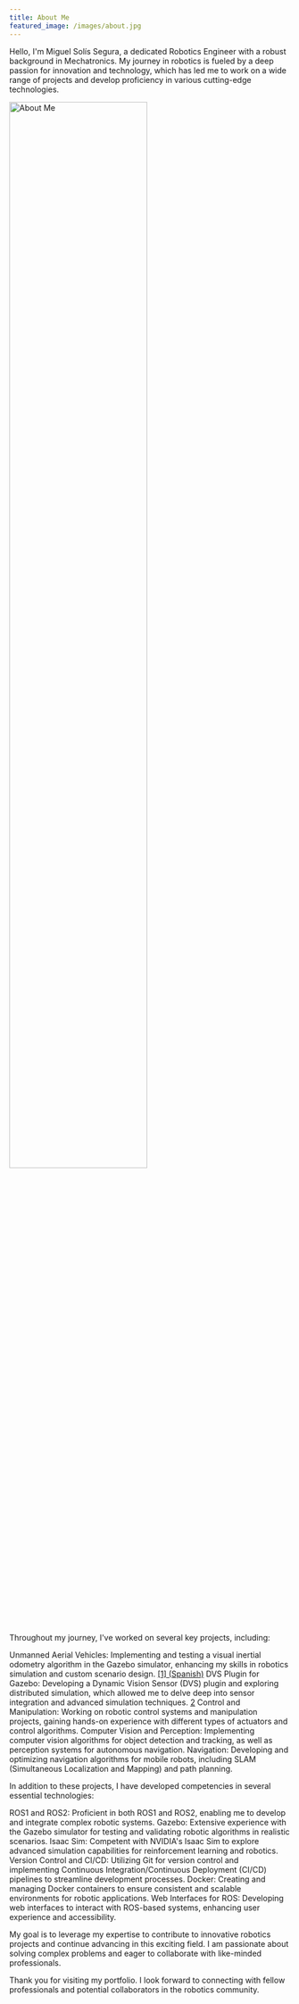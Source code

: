 ```yaml
---
title: About Me
featured_image: /images/about.jpg
---
```


Hello, I'm Miguel Solís Segura, a dedicated Robotics Engineer with a robust background in Mechatronics. My journey in robotics is fueled by a deep passion for innovation and technology, which has led me to work on a wide range of projects and develop proficiency in various cutting-edge technologies.

<img src="/images/about.jpg" alt="About Me" width="70%">

Throughout my journey, I've worked on several key projects, including:

Unmanned Aerial Vehicles: Implementing and testing a visual inertial odometry algorithm in the Gazebo simulator, enhancing my skills in robotics simulation and custom scenario design. [[1] (Spanish)](https://drive.google.com/drive/folders/1Dmei984ACG8LMDWPM2aDeSLuJoGLLWCl?usp=sharing)
DVS Plugin for Gazebo: Developing a Dynamic Vision Sensor (DVS) plugin and exploring distributed simulation, which allowed me to delve deep into sensor integration and advanced simulation techniques. [2](https://drive.google.com/drive/folders/1P0mIp7zBx-AfaKiSvhH2YbSjNwhjwzEV?usp=sharing)
Control and Manipulation: Working on robotic control systems and manipulation projects, gaining hands-on experience with different types of actuators and control algorithms.
Computer Vision and Perception: Implementing computer vision algorithms for object detection and tracking, as well as perception systems for autonomous navigation.
Navigation: Developing and optimizing navigation algorithms for mobile robots, including SLAM (Simultaneous Localization and Mapping) and path planning.

In addition to these projects, I have developed competencies in several essential technologies:

ROS1 and ROS2: Proficient in both ROS1 and ROS2, enabling me to develop and integrate complex robotic systems.
Gazebo: Extensive experience with the Gazebo simulator for testing and validating robotic algorithms in realistic scenarios.
Isaac Sim: Competent with NVIDIA's Isaac Sim to explore advanced simulation capabilities for reinforcement learning and robotics.
Version Control and CI/CD: Utilizing Git for version control and implementing Continuous Integration/Continuous Deployment (CI/CD) pipelines to streamline development processes.
Docker: Creating and managing Docker containers to ensure consistent and scalable environments for robotic applications.
Web Interfaces for ROS: Developing web interfaces to interact with ROS-based systems, enhancing user experience and accessibility.

My goal is to leverage my expertise to contribute to innovative robotics projects and continue advancing in this exciting field. I am passionate about solving complex problems and eager to collaborate with like-minded professionals.

Thank you for visiting my portfolio. I look forward to connecting with fellow professionals and potential collaborators in the robotics community.